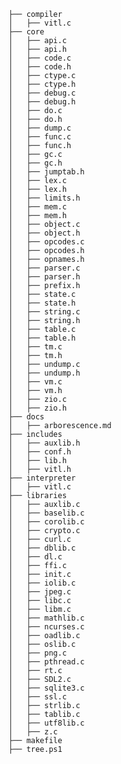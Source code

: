 ﻿```
├── compiler
│   ├── vitl.c
├── core
│   ├── api.c
│   ├── api.h
│   ├── code.c
│   ├── code.h
│   ├── ctype.c
│   ├── ctype.h
│   ├── debug.c
│   ├── debug.h
│   ├── do.c
│   ├── do.h
│   ├── dump.c
│   ├── func.c
│   ├── func.h
│   ├── gc.c
│   ├── gc.h
│   ├── jumptab.h
│   ├── lex.c
│   ├── lex.h
│   ├── limits.h
│   ├── mem.c
│   ├── mem.h
│   ├── object.c
│   ├── object.h
│   ├── opcodes.c
│   ├── opcodes.h
│   ├── opnames.h
│   ├── parser.c
│   ├── parser.h
│   ├── prefix.h
│   ├── state.c
│   ├── state.h
│   ├── string.c
│   ├── string.h
│   ├── table.c
│   ├── table.h
│   ├── tm.c
│   ├── tm.h
│   ├── undump.c
│   ├── undump.h
│   ├── vm.c
│   ├── vm.h
│   ├── zio.c
│   ├── zio.h
├── docs
│   ├── arborescence.md
├── includes
│   ├── auxlib.h
│   ├── conf.h
│   ├── lib.h
│   ├── vitl.h
├── interpreter
│   ├── vitl.c
├── libraries
│   ├── auxlib.c
│   ├── baselib.c
│   ├── corolib.c
│   ├── crypto.c
│   ├── curl.c
│   ├── dblib.c
│   ├── dl.c
│   ├── ffi.c
│   ├── init.c
│   ├── iolib.c
│   ├── jpeg.c
│   ├── libc.c
│   ├── libm.c
│   ├── mathlib.c
│   ├── ncurses.c
│   ├── oadlib.c
│   ├── oslib.c
│   ├── png.c
│   ├── pthread.c
│   ├── rt.c
│   ├── SDL2.c
│   ├── sqlite3.c
│   ├── ssl.c
│   ├── strlib.c
│   ├── tablib.c
│   ├── utf8lib.c
│   ├── z.c
├── makefile
├── tree.ps1
```
